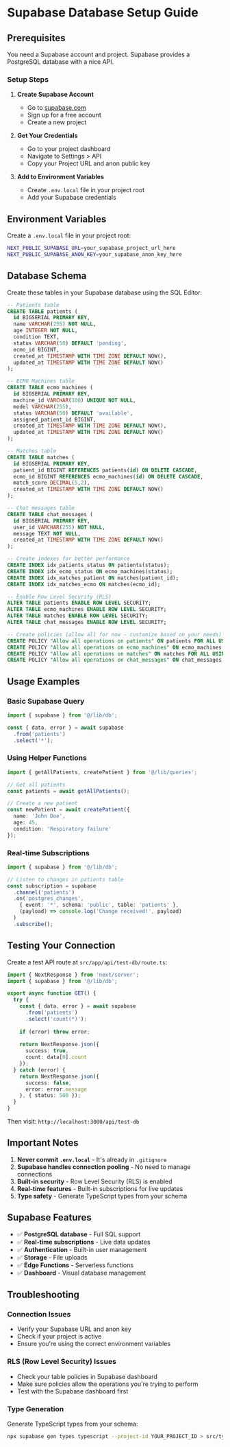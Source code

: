 # Supabase Database Setup Guide

## Prerequisites

You need a Supabase account and project. Supabase provides a PostgreSQL database with a nice API.

### Setup Steps

1. **Create Supabase Account**
   - Go to [supabase.com](https://supabase.com)
   - Sign up for a free account
   - Create a new project

2. **Get Your Credentials**
   - Go to your project dashboard
   - Navigate to Settings > API
   - Copy your Project URL and anon public key

3. **Add to Environment Variables**
   - Create `.env.local` file in your project root
   - Add your Supabase credentials

## Environment Variables

Create a `.env.local` file in your project root:

```bash
NEXT_PUBLIC_SUPABASE_URL=your_supabase_project_url_here
NEXT_PUBLIC_SUPABASE_ANON_KEY=your_supabase_anon_key_here
```

## Database Schema

Create these tables in your Supabase database using the SQL Editor:

```sql
-- Patients table
CREATE TABLE patients (
  id BIGSERIAL PRIMARY KEY,
  name VARCHAR(255) NOT NULL,
  age INTEGER NOT NULL,
  condition TEXT,
  status VARCHAR(50) DEFAULT 'pending',
  ecmo_id BIGINT,
  created_at TIMESTAMP WITH TIME ZONE DEFAULT NOW(),
  updated_at TIMESTAMP WITH TIME ZONE DEFAULT NOW()
);

-- ECMO Machines table
CREATE TABLE ecmo_machines (
  id BIGSERIAL PRIMARY KEY,
  machine_id VARCHAR(100) UNIQUE NOT NULL,
  model VARCHAR(255),
  status VARCHAR(50) DEFAULT 'available',
  assigned_patient_id BIGINT,
  created_at TIMESTAMP WITH TIME ZONE DEFAULT NOW(),
  updated_at TIMESTAMP WITH TIME ZONE DEFAULT NOW()
);

-- Matches table
CREATE TABLE matches (
  id BIGSERIAL PRIMARY KEY,
  patient_id BIGINT REFERENCES patients(id) ON DELETE CASCADE,
  ecmo_id BIGINT REFERENCES ecmo_machines(id) ON DELETE CASCADE,
  match_score DECIMAL(5,2),
  created_at TIMESTAMP WITH TIME ZONE DEFAULT NOW()
);

-- Chat messages table
CREATE TABLE chat_messages (
  id BIGSERIAL PRIMARY KEY,
  user_id VARCHAR(255) NOT NULL,
  message TEXT NOT NULL,
  created_at TIMESTAMP WITH TIME ZONE DEFAULT NOW()
);

-- Create indexes for better performance
CREATE INDEX idx_patients_status ON patients(status);
CREATE INDEX idx_ecmo_status ON ecmo_machines(status);
CREATE INDEX idx_matches_patient ON matches(patient_id);
CREATE INDEX idx_matches_ecmo ON matches(ecmo_id);

-- Enable Row Level Security (RLS)
ALTER TABLE patients ENABLE ROW LEVEL SECURITY;
ALTER TABLE ecmo_machines ENABLE ROW LEVEL SECURITY;
ALTER TABLE matches ENABLE ROW LEVEL SECURITY;
ALTER TABLE chat_messages ENABLE ROW LEVEL SECURITY;

-- Create policies (allow all for now - customize based on your needs)
CREATE POLICY "Allow all operations on patients" ON patients FOR ALL USING (true);
CREATE POLICY "Allow all operations on ecmo_machines" ON ecmo_machines FOR ALL USING (true);
CREATE POLICY "Allow all operations on matches" ON matches FOR ALL USING (true);
CREATE POLICY "Allow all operations on chat_messages" ON chat_messages FOR ALL USING (true);
```

## Usage Examples

### Basic Supabase Query
```typescript
import { supabase } from '@/lib/db';

const { data, error } = await supabase
  .from('patients')
  .select('*');
```

### Using Helper Functions
```typescript
import { getAllPatients, createPatient } from '@/lib/queries';

// Get all patients
const patients = await getAllPatients();

// Create a new patient
const newPatient = await createPatient({
  name: 'John Doe',
  age: 45,
  condition: 'Respiratory failure'
});
```

### Real-time Subscriptions
```typescript
import { supabase } from '@/lib/db';

// Listen to changes in patients table
const subscription = supabase
  .channel('patients')
  .on('postgres_changes', 
    { event: '*', schema: 'public', table: 'patients' },
    (payload) => console.log('Change received!', payload)
  )
  .subscribe();
```

## Testing Your Connection

Create a test API route at `src/app/api/test-db/route.ts`:

```typescript
import { NextResponse } from 'next/server';
import { supabase } from '@/lib/db';

export async function GET() {
  try {
    const { data, error } = await supabase
      .from('patients')
      .select('count(*)');
    
    if (error) throw error;
    
    return NextResponse.json({ 
      success: true, 
      count: data[0].count 
    });
  } catch (error) {
    return NextResponse.json({ 
      success: false, 
      error: error.message 
    }, { status: 500 });
  }
}
```

Then visit: `http://localhost:3000/api/test-db`

## Important Notes

1. **Never commit `.env.local`** - It's already in `.gitignore`
2. **Supabase handles connection pooling** - No need to manage connections
3. **Built-in security** - Row Level Security (RLS) is enabled
4. **Real-time features** - Built-in subscriptions for live updates
5. **Type safety** - Generate TypeScript types from your schema

## Supabase Features

- ✅ **PostgreSQL database** - Full SQL support
- ✅ **Real-time subscriptions** - Live data updates
- ✅ **Authentication** - Built-in user management
- ✅ **Storage** - File uploads
- ✅ **Edge Functions** - Serverless functions
- ✅ **Dashboard** - Visual database management

## Troubleshooting

### Connection Issues
- Verify your Supabase URL and anon key
- Check if your project is active
- Ensure you're using the correct environment variables

### RLS (Row Level Security) Issues
- Check your table policies in Supabase dashboard
- Make sure policies allow the operations you're trying to perform
- Test with the Supabase dashboard first

### Type Generation
Generate TypeScript types from your schema:
```bash
npx supabase gen types typescript --project-id YOUR_PROJECT_ID > src/types/database.ts
```
